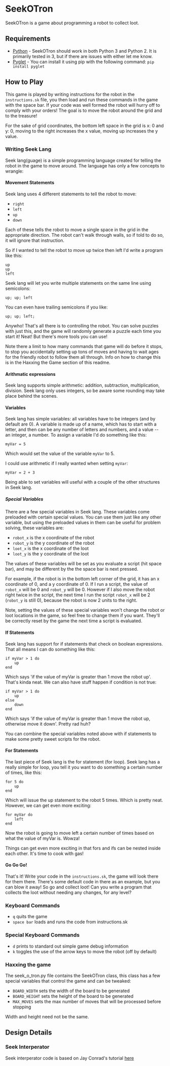 # SeekOTron

SeekOTron is a game about programming a robot to collect loot.

## Requirements

- [Python](https://www.python.org/) - SeekOTron should work in both Python 3 and Python 2. It is primarily tested in 3, but if there are issues with either let me know.
- [Pyglet](https://bitbucket.org/pyglet/pyglet/wiki/Home) - You can install it using pip with the following command: `pip install pyglet`

## How to Play

This game is played by writing instructions for the robot in the `instructions.sk` file, you then load and run these commands in the game with the space bar. If your code was well formed the robot will hurry off to comply with your orders! The goal is to move the robot around the grid and to the treasure!

For the sake of grid coordinates, the bottom left space in the grid is x: 0 and y: 0, moving to the right increases the x value, moving up increases the y value.

### Writing Seek Lang

Seek lang(guage) is a simple programming language created for telling the robot in the game to move around. The language has only a few concepts to wrangle:

#### Movement Statements

Seek lang uses 4 different statements to tell the robot to move:

- `right`
- `left`
- `up`
- `down`

Each of these tells the robot to move a single space in the grid in the appropriate direction. The robot can't walk through walls, so if told to do so, it will ignore that instruction.

So if I wanted to tell the robot to move up twice then left I'd write a program like this:

```
up
up
left
```

Seek lang will let you write multiple statements on the same line using semicolons:

```
up; up; left
```

You can even have trailing semicolons if you like:

```
up; up; left;
```

Anywho! That's all there is to controlling the robot. You can solve puzzles with just this, and the game will randomly generate a puzzle each time you start it! Neat! But there's more tools you can use!

Note there a limit to how many commands that game will do before it stops, to stop you accidentally setting up tons of moves and having to wait ages for the friendly robot to follow them all through. Info on how to change this is in the Haxxing the Game section of this readme.

#### Arithmatic expressions

Seek lang supports simple arithmetic: addition, subtraction, multiplication, division. Seek lang only uses integers, so be aware some rounding may take place behind the scenes.

#### Variables

Seek lang has simple variables: all variables have to be integers (and by default are 0). A variable is made up of a name, which has to start with a letter, and then can be any number of letters and numbers, and a value -- an integer, a number. To assign a variable I'd do something like this:

```
myVar = 5
```

Which would set the value of the variable `myVar` to 5.

I could use arithmetic if I really wanted when setting `myVar`:

```
myVar = 2 + 3
```

Being able to set variables will useful with a couple of the other structures in Seek lang.

##### Special Variables

There are a few special variables in Seek lang. These variables come preloaded with certain special values. You can use them just like any other variable, but using the preloaded values in them can be useful for problem solving, these variables are:

- `robot_x` is the x coordinate of the robot
- `robot_y` is the y coordinate of the robot
- `loot_x` is the x coordinate of the loot
- `loot_y` is the y coordinate of the loot

The values of these variables will be set as you evaluate a script (hit space bar), and may be different by the the space bar is next pressed.

For example, if the robot is in the bottom left corner of the grid, it has an x coordinate of 0, and a y coordinate of 0. If I run a script, the value of `robot_x` will be 0 and `robot_y` will be 0. However if I also move the robot right twice in the script, the next time I run the script `robot_x` will be 2 (`robot_y` is still 0), because the robot is now 2 units to the right.

Note, setting the values of these special variables won't change the robot or loot locations in the game, so feel free to change them if you want. They'll be correctly reset by the game the next time a script is evaluated.

#### If Statements

Seek lang has support for if statements that check on boolean expressions. That all means I can do something like this:

```
if myVar > 1 do
    up
end
```

Which says 'if the value of myVar is greater than 1 move the robot up'. That's kinda neat. We can also have stuff happen if condition is not true:


```
if myVar > 1 do
    up
else
    down
end
```

Which says 'if the value of myVar is greater than 1 move the robot up, otherwise move it down'. Pretty rad huh?

You can combine the special variables noted above with if statements to make some pretty sweet scripts for the robot.

#### For Statements

The last piece of Seek lang is the for statement (for loop). Seek lang has a really simple for loop, you tell it you want to do something a certain number of times, like this:

```
for 5 do
    up
end
```

Which will issue the up statement to the robot 5 times. Which is pretty neat. However, we can get even more exciting:

```
for myVar do
    left
end
```

Now the robot is going to move left a certain number of times based on what the value of myVar is. Wowza!

Things can get even more exciting in that fors and ifs can be nested inside each other. It's time to cook with gas!

#### Go Go Go!

That's it! Write your code in the `instructions.sk`, the game will look there for them there. There's some default code in there as an example, but you can blow it away! So go and collect loot! Can you write a program that collects the loot without needing any changes, for any level?

### Keyboard Commands

- `q` quits the game
- `space bar` loads and runs the code from instructions.sk

### Special Keyboard Commands

- `d` prints to standard out simple game debug information
- `k` toggles the use of the arrow keys to move the robot (off by default)

### Haxxing the game

The seek_o_tron.py file contains the SeekOTron class, this class has a few special variables that control the game and can be tweaked:

- `BOARD_WIDTH` sets the width of the board to be generated
- `BOARD_HEIGHT` sets the height of the board to be generated
- `MAX_MOVES` sets the max number of moves that will be processed before stopping

Width and height need not be the same.

## Design Details

### Seek Interperator

Seek interperator code is based on Jay Conrad's tutorial [here](http://jayconrod.com/posts/37/a-simple-interpreter-from-scratch-in-python-part-1)

